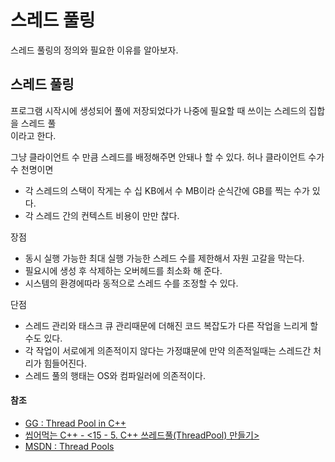 # 스레드 풀링

스레드 풀링의 정의와 필요한 이유를 알아보자.

## 스레드 풀링

프로그램 시작시에 생성되어 풀에 저장되었다가 나중에 필요할 때 쓰이는 스레드의 집합을 스레드 풀  
이라고 한다.

그냥 클라이언트 수 만큼 스레드를 배정해주면 안돼나 할 수 있다. 허나 클라이언트 수가 수 천명이면

- 각 스레드의 스택이 작게는 수 십 KB에서 수 MB이라 순식간에 GB를 찍는 수가 있다.
- 각 스레드 간의 컨텍스트 비용이 만만 찮다.

장점

- 동시 실행 가능한 최대 실행 가능한 스레드 수를 제한해서 자원 고갈을 막는다.
- 필요시에 생성 후 삭제하는 오버헤드를 최소화 해 준다.
- 시스템의 환경에따라 동적으로 스레드 수를 조정할 수 있다.

단점

- 스레드 관리와 태스크 큐 관리때문에 더해진 코드 복잡도가 다른 작업을 느리게 할 수도 있다.
- 각 작업이 서로에게 의존적이지 않다는 가정떄문에 만약 의존적일때는 스레드간 처리가 힘들어진다.
- 스레드 풀의 행태는 OS와 컴파일러에 의존적이다.

#### 참조

- [GG : Thread Pool in C++](https://www.geeksforgeeks.org/thread-pool-in-cpp/)
- [씹어먹는 C++ - <15 - 5. C++ 쓰레드풀(ThreadPool) 만들기>](https://modoocode.com/285)
- [MSDN : Thread Pools](https://learn.microsoft.com/en-us/windows/win32/procthread/thread-pools)
